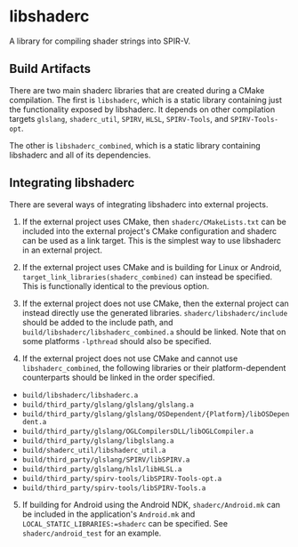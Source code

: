 # libshaderc

A library for compiling shader strings into SPIR-V.

## Build Artifacts

There are two main shaderc libraries that are created during a CMake
compilation. The first is `libshaderc`, which is a static library
containing just the functionality exposed by libshaderc. It depends
on other compilation targets `glslang`, `shaderc_util`, `SPIRV`,
`HLSL`, `SPIRV-Tools`, and `SPIRV-Tools-opt`.

The other is `libshaderc_combined`, which is a static library containing
libshaderc and all of its dependencies.


## Integrating libshaderc

There are several ways of integrating libshaderc into external projects.

1. If the external project uses CMake, then `shaderc/CMakeLists.txt` can be
included into the external project's CMake configuration and shaderc can be used
as a link target.
This is the simplest way to use libshaderc in an external project.

2. If the external project uses CMake and is building for Linux or Android,
`target_link_libraries(shaderc_combined)` can instead be specified. This is
functionally identical to the previous option.

3. If the external project does not use CMake, then the external project can
instead directly use the generated libraries.  `shaderc/libshaderc/include`
should be added to the include path, and
`build/libshaderc/libshaderc_combined.a` should be linked. Note that on some
platforms `-lpthread` should also be specified.

4. If the external project does not use CMake and cannot use
`libshaderc_combined`, the following libraries or their platform-dependent
counterparts should be linked in the order specified.
  * `build/libshaderc/libshaderc.a`
  * `build/third_party/glslang/glslang/glslang.a`
  * `build/third_party/glslang/glslang/OSDependent/{Platform}/libOSDependent.a`
  * `build/third_party/glslang/OGLCompilersDLL/libOGLCompiler.a`
  * `build/third_party/glslang/libglslang.a`
  * `build/shaderc_util/libshaderc_util.a`
  * `build/third_party/glslang/SPIRV/libSPIRV.a`
  * `build/third_party/glslang/hlsl/libHLSL.a`
  * `build/third_party/spirv-tools/libSPIRV-Tools-opt.a`
  * `build/third_party/spirv-tools/libSPIRV-Tools.a`

5. If building for Android using the Android NDK, `shaderc/Android.mk` can be
included in the application's `Android.mk` and `LOCAL_STATIC_LIBRARIES:=shaderc`
can be specified. See `shaderc/android_test` for an example.
